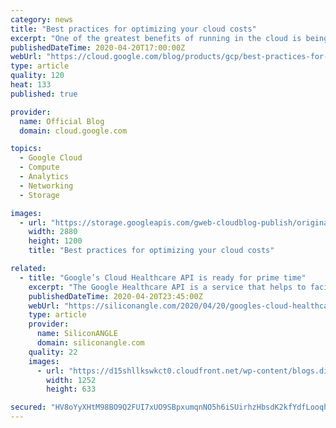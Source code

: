 ```yaml
---
category: news
title: "Best practices for optimizing your cloud costs"
excerpt: "One of the greatest benefits of running in the cloud is being able to scale up and down to meet demand and reduce operational expenditures. And that’s especially true when you’re experiencing unexpected changes in customer demand.Here at Google Cloud, we have an entire team of Solutions Architects dedicated"
publishedDateTime: 2020-04-20T17:00:00Z
webUrl: "https://cloud.google.com/blog/products/gcp/best-practices-for-optimizing-your-cloud-costs/"
type: article
quality: 120
heat: 133
published: true

provider:
  name: Official Blog
  domain: cloud.google.com

topics:
  - Google Cloud
  - Compute
  - Analytics
  - Networking
  - Storage

images:
  - url: "https://storage.googleapis.com/gweb-cloudblog-publish/original_images/Google_Cloud_Data_Analytics_5I5zzaa.jpg"
    width: 2880
    height: 1200
    title: "Best practices for optimizing your cloud costs"

related:
  - title: "Google’s Cloud Healthcare API is ready for prime time"
    excerpt: "The Google Healthcare API is a service that helps to facilitate the exchange of data between healthcare applications and services that run on Google’s cloud. It enables healthcare providers to ingest and manage data from multiple inputs and systems, and analyze that data using artificial intelligence and machine learning-based tools."
    publishedDateTime: 2020-04-20T23:45:00Z
    webUrl: "https://siliconangle.com/2020/04/20/googles-cloud-healthcare-api-ready-prime-time/"
    type: article
    provider:
      name: SiliconANGLE
      domain: siliconangle.com
    quality: 22
    images:
      - url: "https://d15shllkswkct0.cloudfront.net/wp-content/blogs.dir/1/files/2020/04/Google-Cloud-Healthcare-API.png"
        width: 1252
        height: 633

secured: "HV8oYyXHtM98BO9Q2FUI7xUO9SBpxumqnNO5h6iSUirhzHbsdK2kfYdfLooqhbCrWRAJLKCIzpJk2NRpA0p7MwG72DsoUVwRtEj1WC64+fymubAk8pGVbsxMOeKAMcRmoY1V9Z2n839grmosgX0qV1otuY4oTO/LLTcY2s8QIJ5pty8znG7uCo8HlSerM8TTKtoO1DqIneCEJoftvYjyPbafohr8rvpC4fM5UbVvLj2FN7p6KRuM2Hu9ioS6gqYuzS/u+h3qzaRYJ6palqVUZnE4pKImbpkznbTmJQ7G4VQuIzSPVEYcdANrs2LG2CsR;ebZoU0D8WgZfPykN5Q4Rzg=="
---
```


